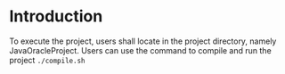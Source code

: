 # Introduction
To execute the project, users shall locate in the project directory, namely JavaOracleProject.
Users can use the command to compile and run the project `./compile.sh`